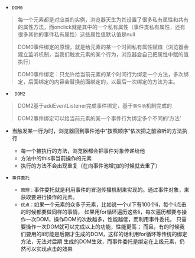 - `DOM0`
> 每一个元素都是对应类的实例，浏览器天生为其设置了很多私有属性和共有的属性方法，而onclick就是其中的一个私有属性（事件类私有属性，还有很多其他的事件私有属性）这些属性值默认值是null
>  
> DOM0事件绑定的原理，就是给元素的某一个时间私有属性赋值（浏览器会建立监听机制，当我们触发元素的某个行为，浏览器会自己把属性中赋的值执行）
>  
> DOM0事件绑定：只允许给当前元素的某个时间行为绑定一个方法，多次绑定，后面绑定的内容会替换前面绑定的，以最后一次绑定的方法为主。

- ` DOM2`

> DOM2基于addEventListener完成事件绑定，基于`事件池`机制完成的
>  
> DOM2事件绑定可以给当前元素的某一个事件行为绑定多个不同的‘方法’

 - 当触发某一行为时，浏览器回到事件池中“按照顺序”依次把之前监听的方法执行
	 - 每一个被执行的方法，浏览器都会把事件对象传递给他
	 - 方法中的this事当前操作的元素
	 - 执行的方法不会出现重复（在向事件池增加的时候就去重了）

- `事件委托`
    - `原理：`事件委托就是利用事件的冒泡传播机制来实现的。通过事件对象，来获取要进行操作的元素。
    - `优点：`如果一个元素的众多子元素，比如说一个ul下有100个li，每个li点击的时候都要做同样的事情，
    如果用for循环遍历这些li，每次遍历都要与操作一次DOM，操作DOM的次数越多，性能越低，而利用事件委托，
    只需要操作一次DOM就可以完成以上的功能，性能更高；
    而且，有的时候我们要用的li可能是后期才生成的DOM，这样的话利用for循环等传统的绑定方法，无法对后期
    生成的DOM生效，而事件委托是绑定在上级元素，仍然可以实现点击的效果